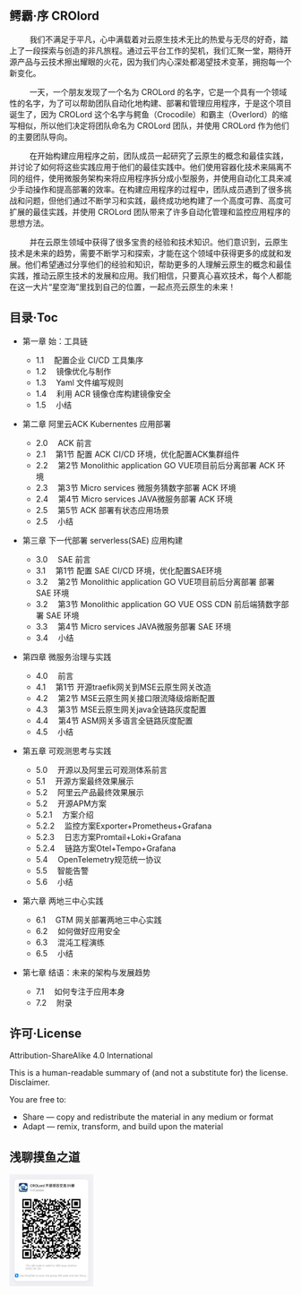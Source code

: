 ## 鳄霸·序 CROlord

&emsp;  &emsp; 我们不满足于平凡，心中满载着对云原生技术无比的热爱与无尽的好奇，踏上了一段探索与创造的非凡旅程。通过云平台工作的契机，我们汇聚一堂，期待开源产品与云技术擦出耀眼的火花，因为我们内心深处都渴望技术变革，拥抱每一个新变化。

&emsp;  &emsp; 一天，一个朋友发现了一个名为 CROLord 的名字，它是一个具有一个领域性的名字，为了可以帮助团队自动化地构建、部署和管理应用程序，于是这个项目诞生了，因为 CROLord 这个名字与鳄鱼（Crocodile）和霸主（Overlord）的缩写相似，所以他们决定将团队命名为 CROLord 团队，并使用 CROLord 作为他们的主要团队导向。

&emsp;  &emsp; 在开始构建应用程序之前，团队成员一起研究了云原生的概念和最佳实践，并讨论了如何将这些实践应用于他们的最佳实践中。他们使用容器化技术来隔离不同的组件，使用微服务架构来将应用程序拆分成小型服务，并使用自动化工具来减少手动操作和提高部署的效率。在构建应用程序的过程中，团队成员遇到了很多挑战和问题，但他们通过不断学习和实践，最终成功地构建了一个高度可靠、高度可扩展的最佳实践，并使用 CROLord 团队带来了许多自动化管理和监控应用程序的思想方法。

&emsp;  &emsp; 并在云原生领域中获得了很多宝贵的经验和技术知识。他们意识到，云原生技术是未来的趋势，需要不断学习和探索，才能在这个领域中获得更多的成就和发展。他们希望通过分享他们的经验和知识，帮助更多的人理解云原生的概念和最佳实践，推动云原生技术的发展和应用。我们相信，只要真心喜欢技术，每个人都能在这一大片“星空海”里找到自己的位置，一起点亮云原生的未来！

## 目录·Toc

- 第一章 始：工具链

  - 1.1 &emsp;配置企业 CI/CD 工具集序
  - 1.2 &emsp;镜像优化与制作
  - 1.3 &emsp;Yaml 文件编写规则
  - 1.4 &emsp;利用 ACR 镜像仓库构建镜像安全
  - 1.5 &emsp;小结
- 第二章 阿里云ACK Kubernentes 应用部署

  - 2.0 &emsp;ACK 前言
  - 2.1 &emsp;第1节 配置 ACK CI/CD 环境，优化配置ACK集群组件
  - 2.2 &emsp;第2节 Monolithic application GO VUE项目前后分离部署 ACK 环境
  - 2.3 &emsp;第3节 Micro services 微服务猜数字部署 ACK 环境
  - 2.4 &emsp;第4节 Micro services JAVA微服务部署 ACK 环境
  - 2.5 &emsp;第5节 ACK 部署有状态应用场景
  - 2.5 &emsp;小结
- 第三章 下一代部署 serverless(SAE) 应用构建

  - 3.0 &emsp;SAE 前言
  - 3.1 &emsp;第1节 配置 SAE CI/CD 环境，优化配置SAE环境
  - 3.2 &emsp;第2节 Monolithic application GO VUE项目前后分离部署 部署 SAE 环境
  - 3.2 &emsp;第3节 Monolithic application GO VUE OSS CDN 前后端猜数字部署 SAE 环境
  - 3.3 &emsp;第4节 Micro services JAVA微服务部署 SAE 环境
  - 3.4 &emsp;小结
- 第四章 微服务治理与实践

  - 4.0 &emsp;前言
  - 4.1 &emsp;第1节 开源traefik网关到MSE云原生网关改造
  - 4.2 &emsp;第2节 MSE云原生网关接口限流降级熔断配置
  - 4.3 &emsp;第3节 MSE云原生网关java全链路灰度配置
  - 4.4 &emsp;第4节 ASM网关多语言全链路灰度配置
  - 4.5 &emsp;小结
- 第五章 可观测思考与实践

  - 5.0 &emsp;开源以及阿里云可观测体系前言
  - 5.1 &emsp;开源方案最终效果展示
  - 5.2 &emsp;阿里云产品最终效果展示
  - 5.2 &emsp;开源APM方案
  - 5.2.1 &emsp;方案介绍
  - 5.2.2 &emsp;监控方案Exporter+Prometheus+Grafana
  - 5.2.3 &emsp;日志方案Promtail+Loki+Grafana
  - 5.2.4 &emsp;链路方案Otel+Tempo+Grafana
  - 5.4 &emsp;OpenTelemetry规范统一协议
  - 5.5 &emsp;智能告警
  - 5.6 &emsp;小结
- 第六章 两地三中心实践

  - 6.1 &emsp;GTM 网关部署两地三中心实践
  - 6.2 &emsp;如何做好应用安全
  - 6.3 &emsp;混沌工程演练
  - 6.5 &emsp;小结
- 第七章 结语：未来的架构与发展趋势

  - 7.1 &emsp;如何专注于应用本身
  - 7.2 &emsp;附录

## 许可·License

Attribution-ShareAlike 4.0 International

This is a human-readable summary of (and not a substitute for) the license. Disclaimer.

You are free to:

- Share — copy and redistribute the material in any medium or format
- Adapt — remix, transform, and build upon the material

## 浅聊摸鱼之道

<div style="display: flex; flex-direction: row;">
    <img src="resource/img.png" alt="Description 1" width="150" height="200" style="margin-right: 10px;">
</div>
